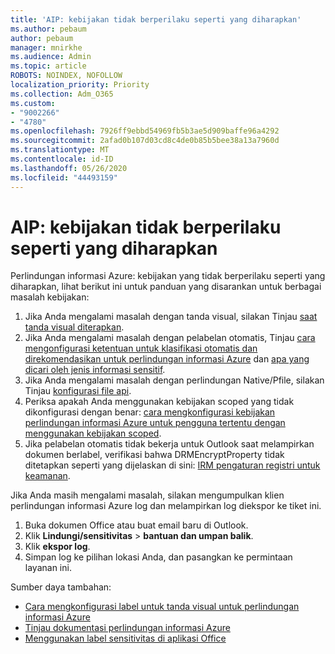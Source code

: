 ```yaml
---
title: 'AIP: kebijakan tidak berperilaku seperti yang diharapkan'
ms.author: pebaum
author: pebaum
manager: mnirkhe
ms.audience: Admin
ms.topic: article
ROBOTS: NOINDEX, NOFOLLOW
localization_priority: Priority
ms.collection: Adm_O365
ms.custom:
- "9002266"
- "4780"
ms.openlocfilehash: 7926ff9ebbd54969fb5b3ae5d909baffe96a4292
ms.sourcegitcommit: 2afad0b107d03cd8c4de0b85b5bee38a13a7960d
ms.translationtype: MT
ms.contentlocale: id-ID
ms.lasthandoff: 05/26/2020
ms.locfileid: "44493159"
---
```

# <a name="aip-policies-not-behaving-as-expected"></a>AIP: kebijakan tidak berperilaku seperti yang diharapkan

Perlindungan informasi Azure: kebijakan yang tidak berperilaku seperti yang diharapkan, lihat berikut ini untuk panduan yang disarankan untuk berbagai masalah kebijakan:

1. Jika Anda mengalami masalah dengan tanda visual, silakan Tinjau [saat tanda visual diterapkan](https://docs.microsoft.com/azure/information-protection/configure-policy-markings#when-visual-markings-are-applied).
2. Jika Anda mengalami masalah dengan pelabelan otomatis, Tinjau [cara mengonfigurasi ketentuan untuk klasifikasi otomatis dan direkomendasikan untuk perlindungan informasi Azure](https://docs.microsoft.com/azure/information-protection/configure-policy-classification) dan [apa yang dicari oleh jenis informasi sensitif](https://docs.microsoft.com/office365/securitycompliance/what-the-sensitive-information-types-look-for).
3. Jika Anda mengalami masalah dengan perlindungan Native/Pfile, silakan Tinjau [konfigurasi file api](https://docs.microsoft.com/azure/information-protection/develop/file-api-configuration).
4. Periksa apakah Anda menggunakan kebijakan scoped yang tidak dikonfigurasi dengan benar: [cara mengkonfigurasi kebijakan perlindungan informasi Azure untuk pengguna tertentu dengan menggunakan kebijakan scoped](https://docs.microsoft.com/azure/information-protection/configure-policy-scope).
5. Jika pelabelan otomatis tidak bekerja untuk Outlook saat melampirkan dokumen berlabel, verifikasi bahwa DRMEncryptProperty tidak ditetapkan seperti yang dijelaskan di sini: [IRM pengaturan registri untuk keamanan](https://docs.microsoft.com/deployoffice/security/protect-sensitive-messages-and-documents-by-using-irm-in-office#office-2016-irm-registry-key-options).

Jika Anda masih mengalami masalah, silakan mengumpulkan klien perlindungan informasi Azure log dan melampirkan log diekspor ke tiket ini.

1. Buka dokumen Office atau buat email baru di Outlook.
2. Klik **Lindungi/sensitivitas**  >  **bantuan dan umpan balik**.
3. Klik **ekspor log**.
4. Simpan log ke pilihan lokasi Anda, dan pasangkan ke permintaan layanan ini.

Sumber daya tambahan:

- [Cara mengkonfigurasi label untuk tanda visual untuk perlindungan informasi Azure](https://docs.microsoft.com/azure/information-protection/configure-policy-markings)
- [Tinjau dokumentasi perlindungan informasi Azure](https://docs.microsoft.com/azure/information-protection/what-is-information-protection)
- [Menggunakan label sensitivitas di aplikasi Office](https://docs.microsoft.com/microsoft-365/compliance/sensitivity-labels-office-apps)

